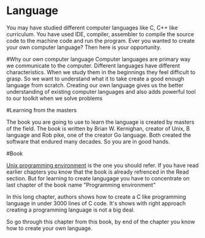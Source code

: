 # Language

You may have studied different computer languages like C, C++ like curriculum. You have used IDE, compiler, assembler to compile the source code to the machine code and run the program. Ever you wanted to create your own computer language? Then here is your opportunity.


#Why our own computer language
Computer languages are primary way we communicate to the computer. Different languages have different characteristics. When we study them in the beginnings they feel difficult to grasp. So we want to understand what it to take create a good enough language from scratch. Creating our own language gives us the better understanding of existing computer languages and also adds powerful tool to our toolkit when we solve problems

#Learning from the masters

The book you are going to use to learn the language is created by masters of the field. The book is written by  Brian W. Kernighan, creator of Unix, B language and Rob pike, one of the creator Go language. Both created the software that endured many decades. So you are in good hands.


#Book

[Unix programming environment](http://www.amazon.com/Programming-Environment-Prentice-Hall-Software-Series/dp/013937681X) is the one you should refer. If you have read earlier chapters you know that the book is already refrenced in the Read section. But for learning to create langugage you have to concentrate on last chapter of the book name "Programming environment"

In this long chapter, authors shows how to create a C like programming language in under 3000 lines of C code. It's shows with right approach creating a programming language is not a big deal.

So go through this chapter from this book, by end of the chapter you know how to create your own language.
